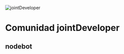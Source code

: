 ![jointDeveloper](https://raw.githubusercontent.com/jointDeveloper/Aprendizaje-Web/gh-pages/IMG/robot-logo.png)

# Comunidad jointDeveloper

## nodebot
